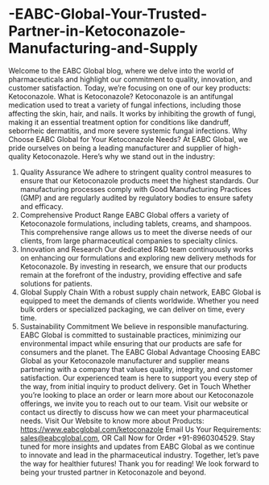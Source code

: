 # -EABC-Global-Your-Trusted-Partner-in-Ketoconazole-Manufacturing-and-Supply
Welcome to the EABC Global blog, where we delve into the world of pharmaceuticals and highlight our commitment to quality, innovation, and customer satisfaction. Today, we’re focusing on one of our key products: Ketoconazole. 
 What is Ketoconazole?
Ketoconazole is an antifungal medication used to treat a variety of fungal infections, including those affecting the skin, hair, and nails. It works by inhibiting the growth of fungi, making it an essential treatment option for conditions like dandruff, seborrheic dermatitis, and more severe systemic fungal infections. 
 Why Choose EABC Global for Your Ketoconazole Needs?
At EABC Global, we pride ourselves on being a leading manufacturer and supplier of high-quality Ketoconazole. Here’s why we stand out in the industry:
 1. Quality Assurance
We adhere to stringent quality control measures to ensure that our Ketoconazole products meet the highest standards. Our manufacturing processes comply with Good Manufacturing Practices (GMP) and are regularly audited by regulatory bodies to ensure safety and efficacy.
 2. Comprehensive Product Range
EABC Global offers a variety of Ketoconazole formulations, including tablets, creams, and shampoos. This comprehensive range allows us to meet the diverse needs of our clients, from large pharmaceutical companies to specialty clinics.
 3. Innovation and Research
Our dedicated R&D team continuously works on enhancing our formulations and exploring new delivery methods for Ketoconazole. By investing in research, we ensure that our products remain at the forefront of the industry, providing effective and safe solutions for patients.
 4. Global Supply Chain
With a robust supply chain network, EABC Global is equipped to meet the demands of clients worldwide. Whether you need bulk orders or specialized packaging, we can deliver on time, every time.
 5. Sustainability Commitment
We believe in responsible manufacturing. EABC Global is committed to sustainable practices, minimizing our environmental impact while ensuring that our products are safe for consumers and the planet.
 The EABC Global Advantage
Choosing EABC Global as your Ketoconazole manufacturer and supplier means partnering with a company that values quality, integrity, and customer satisfaction. Our experienced team is here to support you every step of the way, from initial inquiry to product delivery.
 Get in Touch
Whether you’re looking to place an order or learn more about our Ketoconazole offerings, we invite you to reach out to our team. Visit our website or contact us directly to discuss how we can meet your pharmaceutical needs.
Visit Our Website to know more about Products: https://www.eabcglobal.com/ketoconazole Email Us Your Requirements: sales@eabcglobal.com, OR Call Now for Order +91-8960304529.
Stay tuned for more insights and updates from EABC Global as we continue to innovate and lead in the pharmaceutical industry. Together, let’s pave the way for healthier futures!
Thank you for reading! We look forward to being your trusted partner in Ketoconazole and beyond.
